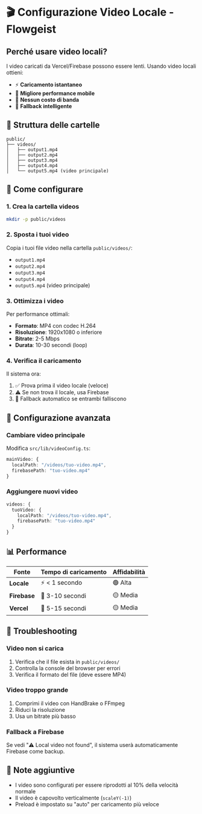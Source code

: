 # 🎬 Configurazione Video Locale - Flowgeist

## Perché usare video locali?

I video caricati da Vercel/Firebase possono essere lenti. Usando video locali ottieni:
- ⚡ **Caricamento istantaneo**
- 📱 **Migliore performance mobile**
- 💾 **Nessun costo di banda**
- 🔄 **Fallback intelligente**

## 📁 Struttura delle cartelle

```
public/
├── videos/
│   ├── output1.mp4
│   ├── output2.mp4
│   ├── output3.mp4
│   ├── output4.mp4
│   └── output5.mp4 (video principale)
```

## 🚀 Come configurare

### 1. Crea la cartella videos
```bash
mkdir -p public/videos
```

### 2. Sposta i tuoi video
Copia i tuoi file video nella cartella `public/videos/`:
- `output1.mp4`
- `output2.mp4`
- `output3.mp4`
- `output4.mp4`
- `output5.mp4` (video principale)

### 3. Ottimizza i video
Per performance ottimali:
- **Formato**: MP4 con codec H.264
- **Risoluzione**: 1920x1080 o inferiore
- **Bitrate**: 2-5 Mbps
- **Durata**: 10-30 secondi (loop)

### 4. Verifica il caricamento
Il sistema ora:
1. ✅ Prova prima il video locale (veloce)
2. ⚠️ Se non trova il locale, usa Firebase
3. 🔄 Fallback automatico se entrambi falliscono

## 🎯 Configurazione avanzata

### Cambiare video principale
Modifica `src/lib/videoConfig.ts`:
```typescript
mainVideo: {
  localPath: "/videos/tuo-video.mp4",
  firebasePath: "tuo-video.mp4"
}
```

### Aggiungere nuovi video
```typescript
videos: {
  tuoVideo: {
    localPath: "/videos/tuo-video.mp4",
    firebasePath: "tuo-video.mp4"
  }
}
```

## 📊 Performance

| Fonte | Tempo di caricamento | Affidabilità |
|-------|---------------------|--------------|
| **Locale** | ⚡ < 1 secondo | 🟢 Alta |
| **Firebase** | 🐌 3-10 secondi | 🟡 Media |
| **Vercel** | 🐌 5-15 secondi | 🟡 Media |

## 🔧 Troubleshooting

### Video non si carica
1. Verifica che il file esista in `public/videos/`
2. Controlla la console del browser per errori
3. Verifica il formato del file (deve essere MP4)

### Video troppo grande
1. Comprimi il video con HandBrake o FFmpeg
2. Riduci la risoluzione
3. Usa un bitrate più basso

### Fallback a Firebase
Se vedi "⚠️ Local video not found", il sistema userà automaticamente Firebase come backup.

## 🎵 Note aggiuntive

- I video sono configurati per essere riprodotti al 10% della velocità normale
- Il video è capovolto verticalmente (`scaleY(-1)`)
- Preload è impostato su "auto" per caricamento più veloce 
